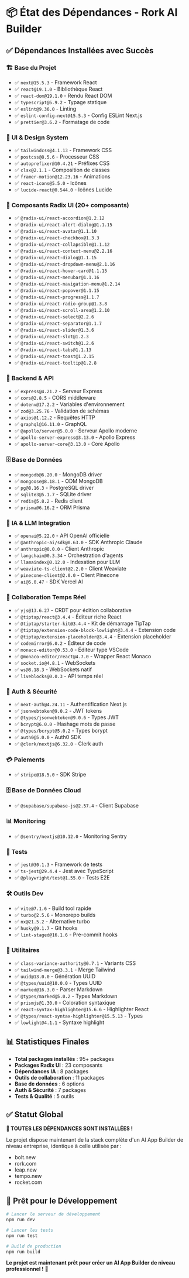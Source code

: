 # 📦 État des Dépendances - Rork AI Builder

## ✅ **Dépendances Installées avec Succès**

### 🏗️ **Base du Projet**
- ✅ `next@15.5.3` - Framework React
- ✅ `react@19.1.0` - Bibliothèque React
- ✅ `react-dom@19.1.0` - Rendu React DOM
- ✅ `typescript@5.9.2` - Typage statique
- ✅ `eslint@9.36.0` - Linting
- ✅ `eslint-config-next@15.5.3` - Config ESLint Next.js
- ✅ `prettier@3.6.2` - Formatage de code

### 🎨 **UI & Design System**
- ✅ `tailwindcss@4.1.13` - Framework CSS
- ✅ `postcss@8.5.6` - Processeur CSS
- ✅ `autoprefixer@10.4.21` - Préfixes CSS
- ✅ `clsx@2.1.1` - Composition de classes
- ✅ `framer-motion@12.23.16` - Animations
- ✅ `react-icons@5.5.0` - Icônes
- ✅ `lucide-react@0.544.0` - Icônes Lucide

### 🧩 **Composants Radix UI (20+ composants)**
- ✅ `@radix-ui/react-accordion@1.2.12`
- ✅ `@radix-ui/react-alert-dialog@1.1.15`
- ✅ `@radix-ui/react-avatar@1.1.10`
- ✅ `@radix-ui/react-checkbox@1.3.3`
- ✅ `@radix-ui/react-collapsible@1.1.12`
- ✅ `@radix-ui/react-context-menu@2.2.16`
- ✅ `@radix-ui/react-dialog@1.1.15`
- ✅ `@radix-ui/react-dropdown-menu@2.1.16`
- ✅ `@radix-ui/react-hover-card@1.1.15`
- ✅ `@radix-ui/react-menubar@1.1.16`
- ✅ `@radix-ui/react-navigation-menu@1.2.14`
- ✅ `@radix-ui/react-popover@1.1.15`
- ✅ `@radix-ui/react-progress@1.1.7`
- ✅ `@radix-ui/react-radio-group@1.3.8`
- ✅ `@radix-ui/react-scroll-area@1.2.10`
- ✅ `@radix-ui/react-select@2.2.6`
- ✅ `@radix-ui/react-separator@1.1.7`
- ✅ `@radix-ui/react-slider@1.3.6`
- ✅ `@radix-ui/react-slot@1.2.3`
- ✅ `@radix-ui/react-switch@1.2.6`
- ✅ `@radix-ui/react-tabs@1.1.13`
- ✅ `@radix-ui/react-toast@1.2.15`
- ✅ `@radix-ui/react-tooltip@1.2.8`

### 📡 **Backend & API**
- ✅ `express@4.21.2` - Serveur Express
- ✅ `cors@2.8.5` - CORS middleware
- ✅ `dotenv@17.2.2` - Variables d'environnement
- ✅ `zod@3.25.76` - Validation de schémas
- ✅ `axios@1.12.2` - Requêtes HTTP
- ✅ `graphql@16.11.0` - GraphQL
- ✅ `@apollo/server@5.0.0` - Serveur Apollo moderne
- ✅ `apollo-server-express@3.13.0` - Apollo Express
- ✅ `apollo-server-core@3.13.0` - Core Apollo

### 🗄️ **Base de Données**
- ✅ `mongodb@6.20.0` - MongoDB driver
- ✅ `mongoose@8.18.1` - ODM MongoDB
- ✅ `pg@8.16.3` - PostgreSQL driver
- ✅ `sqlite3@5.1.7` - SQLite driver
- ✅ `redis@5.8.2` - Redis client
- ✅ `prisma@6.16.2` - ORM Prisma

### 🤖 **IA & LLM Integration**
- ✅ `openai@5.22.0` - API OpenAI officielle
- ✅ `@anthropic-ai/sdk@0.63.0` - SDK Anthropic Claude
- ✅ `anthropic@0.0.0` - Client Anthropic
- ✅ `langchain@0.3.34` - Orchestration d'agents
- ✅ `llamaindex@0.12.0` - Indexation pour LLM
- ✅ `weaviate-ts-client@2.2.0` - Client Weaviate
- ✅ `pinecone-client@2.0.0` - Client Pinecone
- ✅ `ai@5.0.47` - SDK Vercel AI

### 🧩 **Collaboration Temps Réel**
- ✅ `yjs@13.6.27` - CRDT pour édition collaborative
- ✅ `@tiptap/react@3.4.4` - Éditeur riche React
- ✅ `@tiptap/starter-kit@3.4.4` - Kit de démarrage TipTap
- ✅ `@tiptap/extension-code-block-lowlight@3.4.4` - Extension code
- ✅ `@tiptap/extension-placeholder@3.4.4` - Extension placeholder
- ✅ `codemirror@6.0.2` - Éditeur de code
- ✅ `monaco-editor@0.53.0` - Éditeur type VSCode
- ✅ `@monaco-editor/react@4.7.0` - Wrapper React Monaco
- ✅ `socket.io@4.8.1` - WebSockets
- ✅ `ws@8.18.3` - WebSockets natif
- ✅ `liveblocks@0.0.3` - API temps réel

### 🔐 **Auth & Sécurité**
- ✅ `next-auth@4.24.11` - Authentification Next.js
- ✅ `jsonwebtoken@9.0.2` - JWT tokens
- ✅ `@types/jsonwebtoken@9.0.6` - Types JWT
- ✅ `bcrypt@6.0.0` - Hashage mots de passe
- ✅ `@types/bcrypt@5.0.2` - Types bcrypt
- ✅ `auth0@5.0.0` - Auth0 SDK
- ✅ `@clerk/nextjs@6.32.0` - Clerk auth

### 💳 **Paiements**
- ✅ `stripe@18.5.0` - SDK Stripe

### 🗄️ **Base de Données Cloud**
- ✅ `@supabase/supabase-js@2.57.4` - Client Supabase

### 📊 **Monitoring**
- ✅ `@sentry/nextjs@10.12.0` - Monitoring Sentry

### 🧪 **Tests**
- ✅ `jest@30.1.3` - Framework de tests
- ✅ `ts-jest@29.4.4` - Jest avec TypeScript
- ✅ `@playwright/test@1.55.0` - Tests E2E

### 🛠️ **Outils Dev**
- ✅ `vite@7.1.6` - Build tool rapide
- ✅ `turbo@2.5.6` - Monorepo builds
- ✅ `nx@21.5.2` - Alternative turbo
- ✅ `husky@9.1.7` - Git hooks
- ✅ `lint-staged@16.1.6` - Pre-commit hooks

### 🎨 **Utilitaires**
- ✅ `class-variance-authority@0.7.1` - Variants CSS
- ✅ `tailwind-merge@3.3.1` - Merge Tailwind
- ✅ `uuid@13.0.0` - Génération UUID
- ✅ `@types/uuid@10.0.0` - Types UUID
- ✅ `marked@16.3.0` - Parser Markdown
- ✅ `@types/marked@5.0.2` - Types Markdown
- ✅ `prismjs@1.30.0` - Coloration syntaxique
- ✅ `react-syntax-highlighter@15.6.6` - Highlighter React
- ✅ `@types/react-syntax-highlighter@15.5.13` - Types
- ✅ `lowlight@4.1.1` - Syntaxe highlight

## 📊 **Statistiques Finales**

- **Total packages installés** : 95+ packages
- **Packages Radix UI** : 23 composants
- **Dépendances IA** : 8 packages
- **Outils de collaboration** : 11 packages
- **Base de données** : 6 options
- **Auth & Sécurité** : 7 packages
- **Tests & Qualité** : 5 outils

## ✅ **Statut Global**

**🎉 TOUTES LES DÉPENDANCES SONT INSTALLÉES !**

Le projet dispose maintenant de la stack complète d'un AI App Builder de niveau entreprise, identique à celle utilisée par :
- bolt.new
- rork.com  
- leap.new
- tempo.new
- rocket.com

## 🚀 **Prêt pour le Développement**

```bash
# Lancer le serveur de développement
npm run dev

# Lancer les tests
npm run test

# Build de production
npm run build
```

**Le projet est maintenant prêt pour créer un AI App Builder de niveau professionnel !** 🎉
